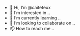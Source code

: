- 👋 Hi, I’m @caiteteux
- 👀 I’m interested in .. 
- 🌱 I’m currently learning ..
- 💞️ I’m looking to collaborate on ..
- 📫 How to reach me .. 

